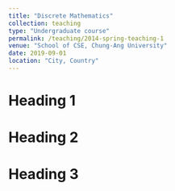 ```yaml
---
title: "Discrete Mathematics"
collection: teaching
type: "Undergraduate course"
permalink: /teaching/2014-spring-teaching-1
venue: "School of CSE, Chung-Ang University"
date: 2019-09-01
location: "City, Country"
---
```



Heading 1
======

Heading 2
======

Heading 3
======
